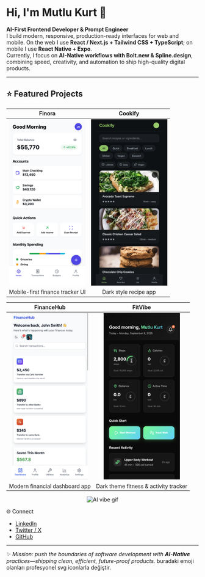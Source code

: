 # Hi, I'm Mutlu Kurt 👋  

**AI-First Frontend Developer & Prompt Engineer**  
I build modern, responsive, production-ready interfaces for web and mobile. On the web I use **React / Next.js + Tailwind CSS + TypeScript**; on mobile I use **React Native + Expo**.  
Currently, I focus on **AI-Native workflows with Bolt.new & Spline.design**, combining speed, creativity, and automation to ship high-quality digital products.  

---
## ⭐ Featured Projects

| Finora | Cookify |
|:---:|:---:|
| <img src="./docs/finora.png" alt="Finora – finance tracker UI" width="200"> | <img src="./docs/cookify.png" alt="Cookify – recipe app UI" width="200"> |
| Mobile-first finance tracker UI | Dark style recipe app |

| FinanceHub | FitVibe |
|:---:|:---:|
| <img src="./docs/financehub.png" alt="FinanceHub – banking dashboard UI" width="200"> | <img src="./docs/fitvibe.png" alt="FitVibe – fitness tracker UI" width="200"> |
| Modern financial dashboard app | Dark theme fitness & activity tracker |

<p align="center">
  <img src="https://media3.giphy.com/media/v1.Y2lkPTc5MGI3NjExaDJhcXR3c3hjNjA4cDdpcHl2Z2l1N2RzMGk1YnJ6bjl4ZGc0NmNnMCZlcD12MV9pbnRlcm5hbF9naWZfYnlfaWQmY3Q9Zw/OumCa12QC9CIvBe2c1/giphy.gif" width="500" alt="AI vibe gif" />
</p>

🌐 Connect  

- [LinkedIn](https://www.linkedin.com/in/mutlukurt)  
- [Twitter / X](https://twitter.com/mutlukurtio)  
- [GitHub](https://github.com/mutlukurt)  

---

✨ *Mission: push the boundaries of software development with **AI-Native** practices—shipping clean, efficient, future-proof products.*
 buradaki emoji olanları profesyonel svg iconlarla değiştir.
